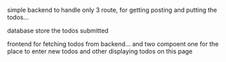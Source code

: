 simple backend to handle only 3 route, for getting posting and putting the todos...

database store the todos submitted 

frontend for fetching todos from backend... 
and two compoent one for the place to enter new todos and other displaying todos on this page 
